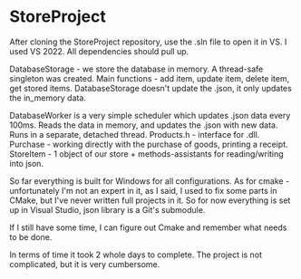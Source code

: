 # StoreProject

After cloning the StoreProject repository, use the .sln file to open it in VS. I used VS 2022. All dependencies should pull up.

DatabaseStorage - we store the database in memory. A thread-safe singleton was created. Main functions - add item, update item, delete item, get stored items. DatabaseStorage doesn't update the .json, it only updates the in_memory data.

DatabaseWorker is a very simple scheduler which updates .json data every 100ms. Reads the data in memory, and updates the .json with new data. Runs in a separate, detached thread. Products.h - interface for .dll. Purchase - working directly with the purchase of goods, printing a receipt. StoreItem - 1 object of our store + methods-assistants for reading/writing into json.

So far everything is built for Windows for all configurations. As for cmake - unfortunately I'm not an expert in it, as I said, I used to fix some parts in CMake, but I've never written full projects in it. So for now everything is set up in Visual Studio, json library is a Git's submodule.

If I still have some time, I can figure out Cmake and remember what needs to be done.

In terms of time it took 2 whole days to complete. The project is not complicated, but it is very cumbersome.
